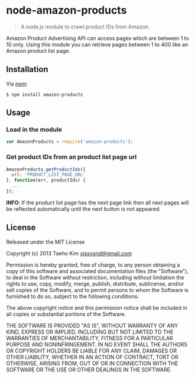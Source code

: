 # node-amazon-products
> A node.js module to crawl product IDs from Amazon.

Amazon Product Advertising API can access pages which are between 1 to 10 only. Using this module you can retrieve pages between 1 to 400 like an Amazon product list page.

## Installation
Via [npm](https://npmjs.org):

    $ npm install amazon-products


## Usage

### Load in the module
```javascript
var AmazonProducts = require('amazon-products');
```

### Get product IDs from an product list page url
```javascript
AmazonProducts.getProductIds({
  url: 'PRODUCT_LIST_PAGE_URL'
}, function(err, productIds) {
  ...
});
```
**INFO**: If the product list page has the next page link then all next pages will be reflected automatically until the next button is not appeared.

## License

Released under the MIT License

Copyright (c) 2013 Taeho Kim <xissysnd@gmail.com>

Permission is hereby granted, free of charge, to any person obtaining a copy
of this software and associated documentation files (the "Software"), to deal
in the Software without restriction, including without limitation the rights
to use, copy, modify, merge, publish, distribute, sublicense, and/or sell
copies of the Software, and to permit persons to whom the Software is
furnished to do so, subject to the following conditions:

The above copyright notice and this permission notice shall be included in
all copies or substantial portions of the Software.

THE SOFTWARE IS PROVIDED "AS IS", WITHOUT WARRANTY OF ANY KIND, EXPRESS OR IMPLIED, INCLUDING BUT NOT LIMITED TO THE WARRANTIES OF MERCHANTABILITY, FITNESS FOR A PARTICULAR PURPOSE AND NONINFRINGEMENT. IN NO EVENT SHALL THE AUTHORS OR COPYRIGHT HOLDERS BE LIABLE FOR ANY CLAIM, DAMAGES OR OTHER LIABILITY, WHETHER IN AN ACTION OF CONTRACT, TORT OR OTHERWISE, ARISING FROM, OUT OF OR IN CONNECTION WITH THE SOFTWARE OR THE USE OR OTHER DEALINGS IN THE SOFTWARE.
